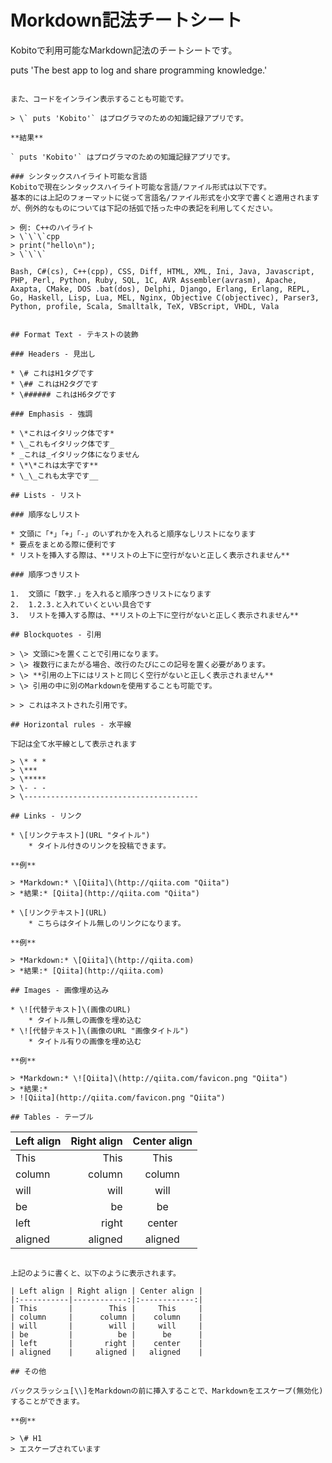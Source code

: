 # Morkdown記法チートシート

Kobitoで利用可能なMarkdown記法のチートシートです。

puts 'The best app to log and share programming knowledge.'
```

また、コードをインライン表示することも可能です。

> \` puts 'Kobito'` はプログラマのための知識記録アプリです。

**結果**

` puts 'Kobito'` はプログラマのための知識記録アプリです。

### シンタックスハイライト可能な言語
Kobitoで現在シンタックスハイライト可能な言語/ファイル形式は以下です。
基本的には上記のフォーマットに従って言語名/ファイル形式を小文字で書くと適用されますが、例外的なものについては下記の括弧で括った中の表記を利用してください。

> 例: C++のハイライト
> \`\`\`cpp
> print("hello\n");
> \`\`\`

Bash, C#(cs), C++(cpp), CSS, Diff, HTML, XML, Ini, Java, Javascript, PHP, Perl, Python, Ruby, SQL, 1C, AVR Assembler(avrasm), Apache, Axapta, CMake, DOS .bat(dos), Delphi, Django, Erlang, Erlang, REPL, Go, Haskell, Lisp, Lua, MEL, Nginx, Objective C(objectivec), Parser3, Python, profile, Scala, Smalltalk, TeX, VBScript, VHDL, Vala


## Format Text - テキストの装飾

### Headers - 見出し

* \# これはH1タグです
* \## これはH2タグです
* \###### これはH6タグです

### Emphasis - 強調

* \*これはイタリック体です*
* \_これもイタリック体です_
* _これは_イタリック体になりません
* \*\*これは太字です**
* \_\_これも太字です__

## Lists - リスト

### 順序なしリスト

* 文頭に「*」「+」「-」のいずれかを入れると順序なしリストになります
* 要点をまとめる際に便利です
* リストを挿入する際は、**リストの上下に空行がないと正しく表示されません**

### 順序つきリスト

1.  文頭に「数字.」を入れると順序つきリストになります
2.  1.2.3.と入れていくといい具合です
3.  リストを挿入する際は、**リストの上下に空行がないと正しく表示されません**

## Blockquotes - 引用

> \> 文頭に>を置くことで引用になります。
> \> 複数行にまたがる場合、改行のたびにこの記号を置く必要があります。
> \> **引用の上下にはリストと同じく空行がないと正しく表示されません**
> \> 引用の中に別のMarkdownを使用することも可能です。

> > これはネストされた引用です。

## Horizontal rules - 水平線

下記は全て水平線として表示されます

> \* * *
> \***
> \*****
> \- - -
> \---------------------------------------

## Links - リンク

* \[リンクテキスト](URL "タイトル") 
    * タイトル付きのリンクを投稿できます。

**例**

> *Markdown:* \[Qiita]\(http://qiita.com "Qiita")
> *結果:* [Qiita](http://qiita.com "Qiita")

* \[リンクテキスト](URL) 
    * こちらはタイトル無しのリンクになります。

**例**

> *Markdown:* \[Qiita]\(http://qiita.com)
> *結果:* [Qiita](http://qiita.com)

## Images - 画像埋め込み

* \![代替テキスト]\(画像のURL)
    * タイトル無しの画像を埋め込む
* \![代替テキスト]\(画像のURL "画像タイトル")
    * タイトル有りの画像を埋め込む

**例**

> *Markdown:* \![Qiita]\(http://qiita.com/favicon.png "Qiita")
> *結果:*
> ![Qiita](http://qiita.com/favicon.png "Qiita")

## Tables - テーブル
```
| Left align | Right align | Center align |
|:-----------|------------:|:------------:|
| This       |        This |     This     |
| column     |      column |    column    |
| will       |        will |     will     |
| be         |          be |      be      |
| left       |       right |    center    |
| aligned    |     aligned |   aligned    |
```

上記のように書くと、以下のように表示されます。

| Left align | Right align | Center align |
|:-----------|------------:|:------------:|
| This       |        This |     This     |
| column     |      column |    column    |
| will       |        will |     will     |
| be         |          be |      be      |
| left       |       right |    center    |
| aligned    |     aligned |   aligned    |

## その他

バックスラッシュ[\\]をMarkdownの前に挿入することで、Markdownをエスケープ(無効化)することができます。

**例**

> \# H1
> エスケープされています

